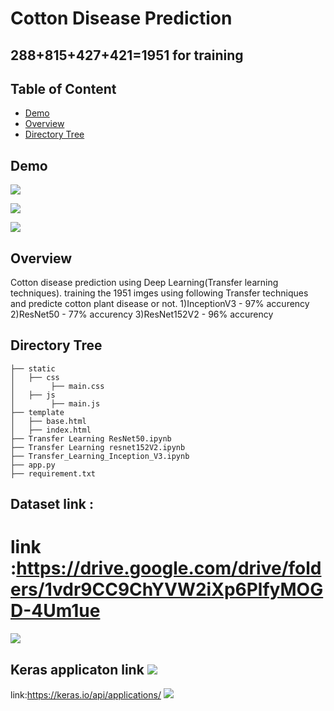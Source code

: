 # Cotton Disease Prediction



## 288+815+427+421=1951 for training

## Table of Content	
  * [Demo](#demo)	
  * [Overview](#overview)	
  * [Directory Tree](#directory-tree)	

## Demo	

![](https://i.imgur.com/sozg3fL.png?1)

![](https://i.imgur.com/5It6iwC.png?1)

![](https://i.imgur.com/Ti3gFMa.png?1)

## Overview	
Cotton disease prediction using Deep Learning(Transfer learning techniques).
training the 1951 imges using following Transfer techniques and predicte cotton plant disease or not.
1)InceptionV3 - 97%  accurency 
2)ResNet50    - 77%  accurency
3)ResNet152V2 - 96%  accurency


## Directory Tree 	
```	
├── static 	
│   ├── css
│        ├── main.css
│   ├── js
│        ├── main.js
├── template	
│   ├── base.html	
│   ├── index.html
├── Transfer Learning ResNet50.ipynb	
├── Transfer Learning resnet152V2.ipynb	
├── Transfer_Learning_Inception_V3.ipynb		
├── app.py	
├── requirement.txt
```	

## Dataset link : 
#  link :https://drive.google.com/drive/folders/1vdr9CC9ChYVW2iXp6PlfyMOGD-4Um1ue
![](https://i.imgur.com/M9eFNZQ.png)

## Keras applicaton link ![](https://i.imgur.com/mxRdbjK.png)
link:https://keras.io/api/applications/
![](https://i.imgur.com/lYl1yWA.png)






